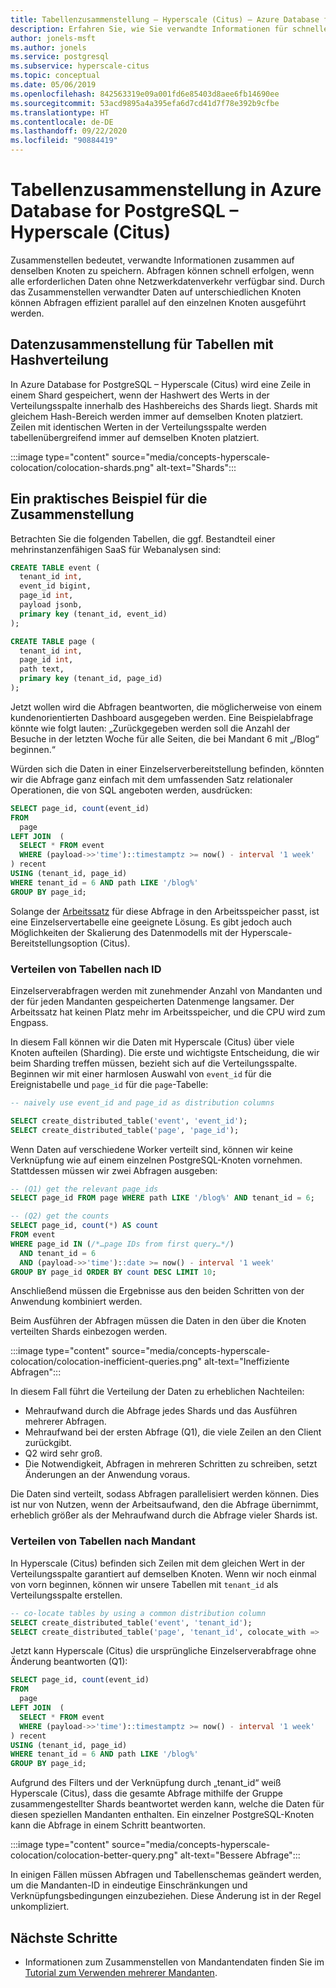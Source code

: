 ```yaml
---
title: Tabellenzusammenstellung – Hyperscale (Citus) – Azure Database for PostgreSQL
description: Erfahren Sie, wie Sie verwandte Informationen für schnellere Abfragen gemeinsam speichern.
author: jonels-msft
ms.author: jonels
ms.service: postgresql
ms.subservice: hyperscale-citus
ms.topic: conceptual
ms.date: 05/06/2019
ms.openlocfilehash: 842563319e09a001fd6e85403d8aee6fb14690ee
ms.sourcegitcommit: 53acd9895a4a395efa6d7cd41d7f78e392b9cfbe
ms.translationtype: HT
ms.contentlocale: de-DE
ms.lasthandoff: 09/22/2020
ms.locfileid: "90884419"
---
```

# <a name="table-colocation-in-azure-database-for-postgresql--hyperscale-citus"></a>Tabellenzusammenstellung in Azure Database for PostgreSQL – Hyperscale (Citus)

Zusammenstellen bedeutet, verwandte Informationen zusammen auf denselben Knoten zu speichern. Abfragen können schnell erfolgen, wenn alle erforderlichen Daten ohne Netzwerkdatenverkehr verfügbar sind. Durch das Zusammenstellen verwandter Daten auf unterschiedlichen Knoten können Abfragen effizient parallel auf den einzelnen Knoten ausgeführt werden.

## <a name="data-colocation-for-hash-distributed-tables"></a>Datenzusammenstellung für Tabellen mit Hashverteilung

In Azure Database for PostgreSQL – Hyperscale (Citus) wird eine Zeile in einem Shard gespeichert, wenn der Hashwert des Werts in der Verteilungsspalte innerhalb des Hashbereichs des Shards liegt. Shards mit gleichem Hash-Bereich werden immer auf demselben Knoten platziert. Zeilen mit identischen Werten in der Verteilungsspalte werden tabellenübergreifend immer auf demselben Knoten platziert.

:::image type="content" source="media/concepts-hyperscale-colocation/colocation-shards.png" alt-text="Shards":::

## <a name="a-practical-example-of-colocation"></a>Ein praktisches Beispiel für die Zusammenstellung

Betrachten Sie die folgenden Tabellen, die ggf. Bestandteil einer mehrinstanzenfähigen SaaS für Webanalysen sind:

```sql
CREATE TABLE event (
  tenant_id int,
  event_id bigint,
  page_id int,
  payload jsonb,
  primary key (tenant_id, event_id)
);

CREATE TABLE page (
  tenant_id int,
  page_id int,
  path text,
  primary key (tenant_id, page_id)
);
```

Jetzt wollen wird die Abfragen beantworten, die möglicherweise von einem kundenorientierten Dashboard ausgegeben werden. Eine Beispielabfrage könnte wie folgt lauten: „Zurückgegeben werden soll die Anzahl der Besuche in der letzten Woche für alle Seiten, die bei Mandant 6 mit „/Blog“ beginnen.“

Würden sich die Daten in einer Einzelserverbereitstellung befinden, könnten wir die Abfrage ganz einfach mit dem umfassenden Satz relationaler Operationen, die von SQL angeboten werden, ausdrücken:

```sql
SELECT page_id, count(event_id)
FROM
  page
LEFT JOIN  (
  SELECT * FROM event
  WHERE (payload->>'time')::timestamptz >= now() - interval '1 week'
) recent
USING (tenant_id, page_id)
WHERE tenant_id = 6 AND path LIKE '/blog%'
GROUP BY page_id;
```

Solange der [Arbeitssatz](https://en.wikipedia.org/wiki/Working_set) für diese Abfrage in den Arbeitsspeicher passt, ist eine Einzelservertabelle eine geeignete Lösung. Es gibt jedoch auch Möglichkeiten der Skalierung des Datenmodells mit der Hyperscale-Bereitstellungsoption (Citus).

### <a name="distribute-tables-by-id"></a>Verteilen von Tabellen nach ID

Einzelserverabfragen werden mit zunehmender Anzahl von Mandanten und der für jeden Mandanten gespeicherten Datenmenge langsamer. Der Arbeitssatz hat keinen Platz mehr im Arbeitsspeicher, und die CPU wird zum Engpass.

In diesem Fall können wir die Daten mit Hyperscale (Citus) über viele Knoten aufteilen (Sharding). Die erste und wichtigste Entscheidung, die wir beim Sharding treffen müssen, bezieht sich auf die Verteilungsspalte. Beginnen wir mit einer harmlosen Auswahl von `event_id` für die Ereignistabelle und `page_id` für die `page`-Tabelle:

```sql
-- naively use event_id and page_id as distribution columns

SELECT create_distributed_table('event', 'event_id');
SELECT create_distributed_table('page', 'page_id');
```

Wenn Daten auf verschiedene Worker verteilt sind, können wir keine Verknüpfung wie auf einem einzelnen PostgreSQL-Knoten vornehmen. Stattdessen müssen wir zwei Abfragen ausgeben:

```sql
-- (Q1) get the relevant page_ids
SELECT page_id FROM page WHERE path LIKE '/blog%' AND tenant_id = 6;

-- (Q2) get the counts
SELECT page_id, count(*) AS count
FROM event
WHERE page_id IN (/*…page IDs from first query…*/)
  AND tenant_id = 6
  AND (payload->>'time')::date >= now() - interval '1 week'
GROUP BY page_id ORDER BY count DESC LIMIT 10;
```

Anschließend müssen die Ergebnisse aus den beiden Schritten von der Anwendung kombiniert werden.

Beim Ausführen der Abfragen müssen die Daten in den über die Knoten verteilten Shards einbezogen werden.

:::image type="content" source="media/concepts-hyperscale-colocation/colocation-inefficient-queries.png" alt-text="Ineffiziente Abfragen":::

In diesem Fall führt die Verteilung der Daten zu erheblichen Nachteilen:

-   Mehraufwand durch die Abfrage jedes Shards und das Ausführen mehrerer Abfragen.
-   Mehraufwand bei der ersten Abfrage (Q1), die viele Zeilen an den Client zurückgibt.
-   Q2 wird sehr groß.
-   Die Notwendigkeit, Abfragen in mehreren Schritten zu schreiben, setzt Änderungen an der Anwendung voraus.

Die Daten sind verteilt, sodass Abfragen parallelisiert werden können. Dies ist nur von Nutzen, wenn der Arbeitsaufwand, den die Abfrage übernimmt, erheblich größer als der Mehraufwand durch die Abfrage vieler Shards ist.

### <a name="distribute-tables-by-tenant"></a>Verteilen von Tabellen nach Mandant

In Hyperscale (Citus) befinden sich Zeilen mit dem gleichen Wert in der Verteilungsspalte garantiert auf demselben Knoten. Wenn wir noch einmal von vorn beginnen, können wir unsere Tabellen mit `tenant_id` als Verteilungsspalte erstellen.

```sql
-- co-locate tables by using a common distribution column
SELECT create_distributed_table('event', 'tenant_id');
SELECT create_distributed_table('page', 'tenant_id', colocate_with => 'event');
```

Jetzt kann Hyperscale (Citus) die ursprüngliche Einzelserverabfrage ohne Änderung beantworten (Q1):

```sql
SELECT page_id, count(event_id)
FROM
  page
LEFT JOIN  (
  SELECT * FROM event
  WHERE (payload->>'time')::timestamptz >= now() - interval '1 week'
) recent
USING (tenant_id, page_id)
WHERE tenant_id = 6 AND path LIKE '/blog%'
GROUP BY page_id;
```

Aufgrund des Filters und der Verknüpfung durch „tenant_id“ weiß Hyperscale (Citus), dass die gesamte Abfrage mithilfe der Gruppe zusammengestellter Shards beantwortet werden kann, welche die Daten für diesen speziellen Mandanten enthalten. Ein einzelner PostgreSQL-Knoten kann die Abfrage in einem Schritt beantworten.

:::image type="content" source="media/concepts-hyperscale-colocation/colocation-better-query.png" alt-text="Bessere Abfrage":::

In einigen Fällen müssen Abfragen und Tabellenschemas geändert werden, um die Mandanten-ID in eindeutige Einschränkungen und Verknüpfungsbedingungen einzubeziehen. Diese Änderung ist in der Regel unkompliziert.

## <a name="next-steps"></a>Nächste Schritte

- Informationen zum Zusammenstellen von Mandantendaten finden Sie im [Tutorial zum Verwenden mehrerer Mandanten](tutorial-design-database-hyperscale-multi-tenant.md).
